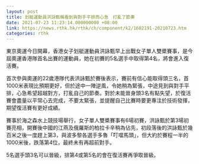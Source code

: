 ```yaml
---
layout: post
title: 划艇運動員洪詠甄稱看到與對手平排而心急　打亂了節奏
date: 2021-07-23 11:23:14.000000000 +08:00
link: https://news.rthk.hk/rthk/ch/component/k2/1602191-20210723.htm
categories: rthk
---
```


東京奧運今日開幕，香港女子划艇運動員洪詠甄早上出戰女子單人雙槳賽事，是今屆奧運香港隊首名出賽的運動員，她在初賽的5名選手中取得第4名，將會進入復活賽。

首次參與奧運的22歲港隊代表洪詠甄於賽後表示，賽前有信心能取得頭三名，首1000米表現比預期更好，但於途中一陣逆風，令她稍為緊張，中途見到與對手平排，心急希望超越對方，打亂自己的節奏。對於未能晉身頭3名有點失望，於復活賽會盡量以平常心去完成，不要太緊張，並提醒自己比賽時要更專注於技術發揮，期望復活賽有更好成績。

賽事於海之森水上競技場舉行，女子單人雙槳賽事有6場初賽，洪詠甄於第3場初賽亮相，開賽後中國的江燕及俄羅斯的柏拉卡辛稍為佔先，初段落後的洪詠甄於幾百米之後一度趕上第3，與波多黎各選手多魯「叮噹馬頭」，但大約於賽程一半的1000米後，跌落第4位，最終未有再超前對手。

5名選手頭3名可以晉級，排第4或第5名的會在復活賽再爭取晉級。
